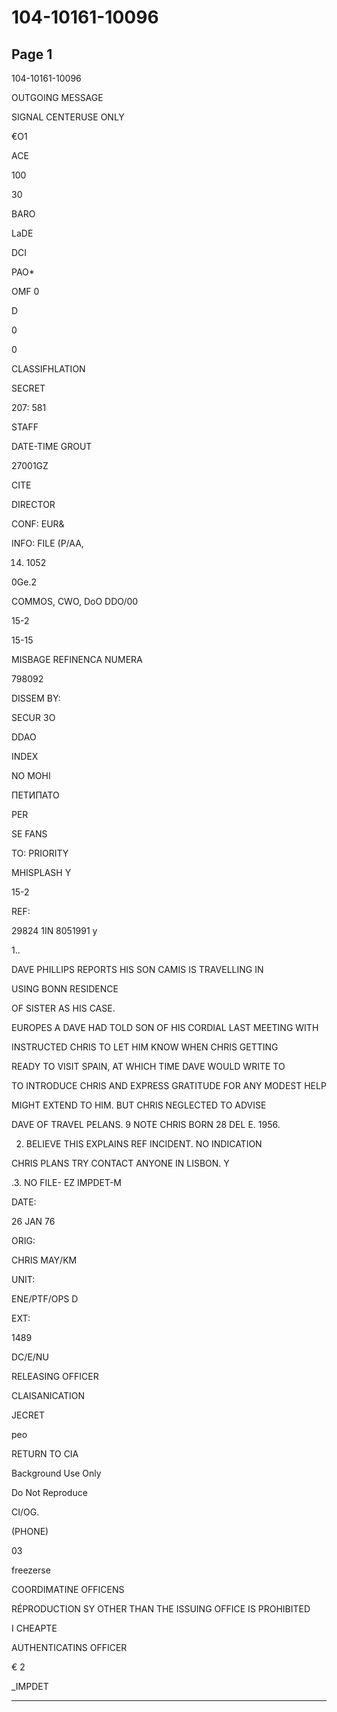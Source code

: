 # 104-10161-10096

## Page 1

104-10161-10096

OUTGOING MESSAGE

SIGNAL CENTERUSE ONLY

€O1

ACE

100

30

BARO

LaDE

DCI

PAO*

OMF 0

D

0

0

CLASSIFHLATION

SECRET

207: 581

STAFF

DATE-TIME GROUT

27001GZ

CITE

DIRECTOR

CONF: EUR&

INFO: FILE (P/AA,

014. 1052

0Ge.2

COMMOS, CWO, DoO DDO/00

15-2

15-15

MISBAGE REFINENCA NUMERA

798092

DISSEM BY:

SECUR 3O

DDAO

INDEX

NO MOHI

ПЕТИПАТО

PER

SE FANS

TO: PRIORITY

MHISPLASH Y

15-2

REF:

29824 1IN 8051991 y

1..

DAVE PHILLIPS REPORTS HIS SON CAMIS IS TRAVELLING IN

USING BONN RESIDENCE

OF SISTER AS HIS CASE.

EUROPES A DAVE HAD TOLD SON OF HIS CORDIAL LAST MEETING WITH

INSTRUCTED CHRIS TO LET HIM KNOW WHEN CHRIS GETTING

READY TO VISIT SPAIN, AT WHICH TIME DAVE WOULD WRITE TO

TO INTRODUCE CHRIS AND EXPRESS GRATITUDE FOR ANY MODEST HELP

MIGHT EXTEND TO HIM. BUT CHRIS NEGLECTED TO ADVISE

DAVE OF TRAVEL PELANS. 9 NOTE CHRIS BORN 28 DEL E. 1956.

2. BELIEVE THIS EXPLAINS REF INCIDENT. NO INDICATION

CHRIS PLANS TRY CONTACT ANYONE IN LISBON. Y

.3. NO FILE- EZ IMPDET-M

DATE:

26 JAN 76

ORIG:

CHRIS MAY/KM

UNIT:

ENE/PTF/OPS D

EXT:

1489

DC/E/NU

RELEASING OFFICER

CLAISANICATION

JECRET

peo

RETURN TO CIA

Background Use Only

Do Not Reproduce

CI/OG.

(PHONE)

03

freezerse

COORDIMATINE OFFICENS

RÉPRODUCTION SY OTHER THAN THE ISSUING OFFICE IS PROHIBITED

I CHEAPTE

AUTHENTICATINS OFFICER

€ 2

_IMPDET

---

